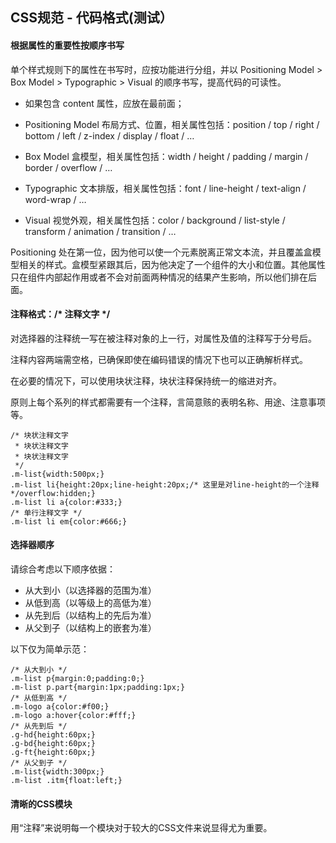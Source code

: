 ## CSS规范 - 代码格式(测试）

#### 根据属性的重要性按顺序书写

单个样式规则下的属性在书写时，应按功能进行分组，并以 Positioning Model > Box Model > Typographic > Visual 的顺序书写，提高代码的可读性。
- 如果包含 content 属性，应放在最前面；

- Positioning Model 布局方式、位置，相关属性包括：position / top / right / bottom / left / z-index / display / float / …

- Box Model 盒模型，相关属性包括：width / height / padding / margin / border / overflow / …

- Typographic 文本排版，相关属性包括：font / line-height / text-align / word-wrap / …

- Visual 视觉外观，相关属性包括：color / background / list-style / transform / animation / transition / …

Positioning 处在第一位，因为他可以使一个元素脱离正常文本流，并且覆盖盒模型相关的样式。盒模型紧跟其后，因为他决定了一个组件的大小和位置。其他属性只在组件内部起作用或者不会对前面两种情况的结果产生影响，所以他们排在后面。

#### 注释格式：/* 注释文字 */

对选择器的注释统一写在被注释对象的上一行，对属性及值的注释写于分号后。

注释内容两端需空格，已确保即使在编码错误的情况下也可以正确解析样式。

在必要的情况下，可以使用块状注释，块状注释保持统一的缩进对齐。

原则上每个系列的样式都需要有一个注释，言简意赅的表明名称、用途、注意事项等。
```
/* 块状注释文字
 * 块状注释文字
 * 块状注释文字
 */
.m-list{width:500px;}
.m-list li{height:20px;line-height:20px;/* 这里是对line-height的一个注释 */overflow:hidden;}
.m-list li a{color:#333;}
/* 单行注释文字 */
.m-list li em{color:#666;}
```

#### 选择器顺序
请综合考虑以下顺序依据：

- 从大到小（以选择器的范围为准）
- 从低到高（以等级上的高低为准）
- 从先到后（以结构上的先后为准）
- 从父到子（以结构上的嵌套为准）

以下仅为简单示范：
```
/* 从大到小 */
.m-list p{margin:0;padding:0;}
.m-list p.part{margin:1px;padding:1px;}
/* 从低到高 */
.m-logo a{color:#f00;}
.m-logo a:hover{color:#fff;}
/* 从先到后 */
.g-hd{height:60px;}
.g-bd{height:60px;}
.g-ft{height:60px;}
/* 从父到子 */
.m-list{width:300px;}
.m-list .itm{float:left;}
```

#### 清晰的CSS模块
用“注释”来说明每一个模块对于较大的CSS文件来说显得尤为重要。